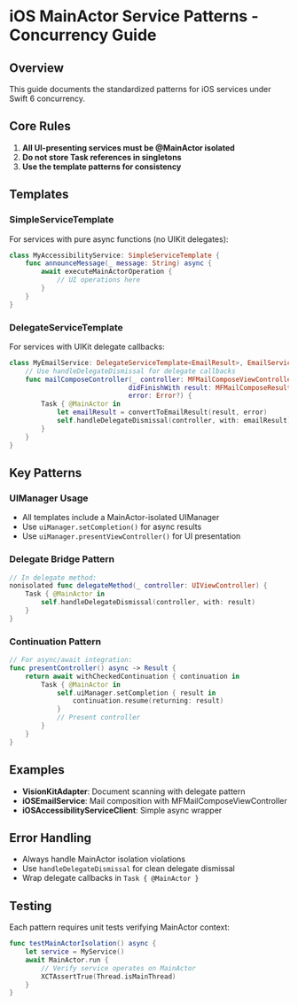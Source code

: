 # iOS MainActor Service Patterns - Concurrency Guide

## Overview
This guide documents the standardized patterns for iOS services under Swift 6 concurrency.

## Core Rules

1. **All UI-presenting services must be @MainActor isolated**
2. **Do not store Task references in singletons**
3. **Use the template patterns for consistency**

## Templates

### SimpleServiceTemplate
For services with pure async functions (no UIKit delegates):

```swift
class MyAccessibilityService: SimpleServiceTemplate {
    func announceMessage(_ message: String) async {
        await executeMainActorOperation {
            // UI operations here
        }
    }
}
```

### DelegateServiceTemplate
For services with UIKit delegate callbacks:

```swift
class MyEmailService: DelegateServiceTemplate<EmailResult>, EmailServiceProtocol {
    // Use handleDelegateDismissal for delegate callbacks
    func mailComposeController(_ controller: MFMailComposeViewController, 
                              didFinishWith result: MFMailComposeResult, 
                              error: Error?) {
        Task { @MainActor in
            let emailResult = convertToEmailResult(result, error)
            self.handleDelegateDismissal(controller, with: emailResult)
        }
    }
}
```

## Key Patterns

### UIManager Usage
- All templates include a MainActor-isolated UIManager
- Use `uiManager.setCompletion()` for async results
- Use `uiManager.presentViewController()` for UI presentation

### Delegate Bridge Pattern
```swift
// In delegate method:
nonisolated func delegateMethod(_ controller: UIViewController) {
    Task { @MainActor in
        self.handleDelegateDismissal(controller, with: result)
    }
}
```

### Continuation Pattern
```swift
// For async/await integration:
func presentController() async -> Result {
    return await withCheckedContinuation { continuation in
        Task { @MainActor in
            self.uiManager.setCompletion { result in
                continuation.resume(returning: result)
            }
            // Present controller
        }
    }
}
```

## Examples

- **VisionKitAdapter**: Document scanning with delegate pattern
- **iOSEmailService**: Mail composition with MFMailComposeViewController
- **iOSAccessibilityServiceClient**: Simple async wrapper

## Error Handling

- Always handle MainActor isolation violations
- Use `handleDelegateDismissal` for clean delegate dismissal
- Wrap delegate callbacks in `Task { @MainActor }`

## Testing

Each pattern requires unit tests verifying MainActor context:

```swift
func testMainActorIsolation() async {
    let service = MyService()
    await MainActor.run {
        // Verify service operates on MainActor
        XCTAssertTrue(Thread.isMainThread)
    }
}
```